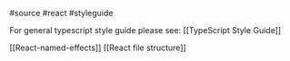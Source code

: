 #source #react #styleguide

For general typescript style guide please see: [[TypeScript Style Guide]]

[[React-named-effects]]
[[React file structure]]